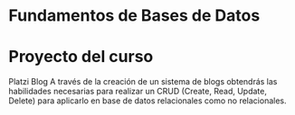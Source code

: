 # Fundamentos de Bases de Datos
# Proyecto del curso
Platzi Blog
A través de la creación de un sistema de blogs obtendrás las habilidades necesarias para realizar un CRUD (Create, Read, Update, Delete) para aplicarlo en base de datos relacionales como no relacionales.